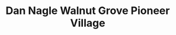 ---
layout: repo
title: "Dan Nagle Walnut Grove Pioneer Village"
id: 12035
permalink: repos/12035/
---